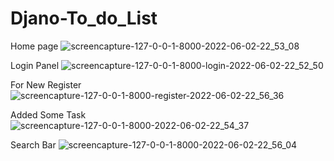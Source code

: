 # Djano-To_do_List
Home page
![screencapture-127-0-0-1-8000-2022-06-02-22_53_08](https://user-images.githubusercontent.com/98261745/171702179-2c799d28-1e9a-4526-9c8d-5c42604665dd.png)

Login Panel
![screencapture-127-0-0-1-8000-login-2022-06-02-22_52_50](https://user-images.githubusercontent.com/98261745/171702394-b4d01780-e4f4-41c1-a28e-048522b5e794.png)

For New Register
![screencapture-127-0-0-1-8000-register-2022-06-02-22_56_36](https://user-images.githubusercontent.com/98261745/171702726-a8464919-eb64-42b4-85dd-0b580607ea61.png)

Added Some Task
![screencapture-127-0-0-1-8000-2022-06-02-22_54_37](https://user-images.githubusercontent.com/98261745/171702905-52c2c8e3-814b-4487-9dda-4d3c217ad1c2.png)

Search Bar
![screencapture-127-0-0-1-8000-2022-06-02-22_56_04](https://user-images.githubusercontent.com/98261745/171703184-603cd574-06bb-48fa-9567-3b986cd01e16.png)


